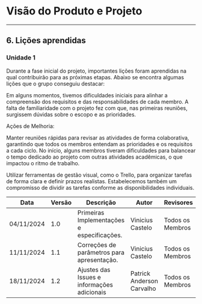 # Visão do Produto e Projeto

---

## 6. Lições aprendidas

### Unidade 1

Durante a fase inicial do projeto, importantes lições foram aprendidas na qual contribuirão para as próximas etapas. Abaixo se encontra algumas lições que o grupo conseguiu destacar:

Em alguns momentos, tivemos dificuldades iniciais para alinhar a compreensão dos requisitos e das responsabilidades de cada membro. A falta de familiaridade com o projeto fez com que, nas primeiras reuniões, surgissem dúvidas sobre o escopo e as prioridades.

Ações de Melhoria:

Manter reuniões rápidas para revisar as atividades de forma colaborativa, garantindo que todos os membros entendam as prioridades e os requisitos a cada ciclo.
No início, alguns membros tiveram dificuldades para balancear o tempo dedicado ao projeto com outras atividades acadêmicas, o que impactou o ritmo de trabalho.

Utilizar ferramentas de gestão visual, como o Trello, para organizar tarefas de forma clara e definir prazos realistas. Estabelecemos também um compromisso de dividir as tarefas conforme as disponibilidades individuais.


| **Data**       | **Versão** | **Descrição**                                | **Autor**                    | **Revisores**               |
|-----------------|------------|----------------------------------------------|------------------------------|-----------------------------|
| 04/11/2024     | 1.0        | Primeiras Implementações e especificações.   | Vinicius Castelo             | Todos os Membros            |
| 11/11/2024     | 1.1        | Correções de parâmetros para apresentação.   | Vinicius Castelo             | Todos os Membros            |
| 18/11/2024     | 1.2        | Ajustes das Issues e informações adicionais  | Patrick Anderson Carvalho    | Todos os Membros            |
